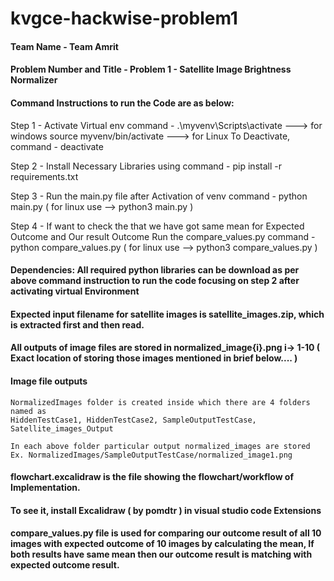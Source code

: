 # kvgce-hackwise-problem1
#### Team Name - Team Amrit
#### Problem Number and Title - Problem 1 - Satellite Image Brightness Normalizer
#### Command Instructions to run the Code are as below:

Step 1 - Activate Virtual env
    command - .\myvenv\Scripts\activate      ---> for windows
                source myvenv/bin/activate   ---> for Linux
    To Deactivate,
    command - deactivate 

Step 2 - Install Necessary Libraries using 
    command - pip install -r requirements.txt

Step 3 - Run the main.py file after Activation of venv
    command - python main.py     ( for linux use --> python3 main.py  )

Step 4 - If want to check the that we have got same mean for Expected Outcome and Our result Outcome
    Run the compare_values.py
    command - python compare_values.py       ( for linux use --> python3 compare_values.py  )

#### Dependencies: All required python libraries can be download as per above command instruction to run the code focusing on step 2 after activating virtual Environment

#### Expected input filename for satellite images is satellite_images.zip, which is extracted first and then read.
#### All outputs of image files are stored in normalized_image{i}.png   i-> 1-10 ( Exact location of storing those images mentioned in brief below.... )

#### Image file outputs
    NormalizedImages folder is created inside which there are 4 folders named as 
    HiddenTestCase1, HiddenTestCase2, SampleOutputTestCase, Satellite_images_Output

    In each above folder particular output normalized_images are stored
    Ex. NormalizedImages/SampleOutputTestCase/normalized_image1.png

#### flowchart.excalidraw is the file showing the flowchart/workflow of Implementation.
#### To see it, install Excalidraw ( by pomdtr ) in visual studio code Extensions

#### compare_values.py file is used for comparing our outcome result of all 10 images with expected outcome of 10 images by calculating the mean, If both results have same mean then our outcome result is matching with expected outcome result.


